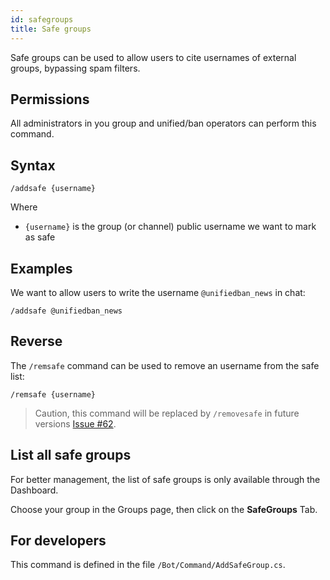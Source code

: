```yaml
---
id: safegroups
title: Safe groups
---
```


Safe groups can be used to allow users to cite usernames of external groups, bypassing spam filters.

## Permissions
All administrators in you group and unified/ban operators can perform this command.

## Syntax
```
/addsafe {username}
```

Where 
- `{username}` is the group (or channel) public username we want to mark as safe

## Examples
We want to allow users to write the username `@unifiedban_news` in chat:

```
/addsafe @unifiedban_news
```

## Reverse
The `/remsafe` command can be used to remove an username from the safe list:

```
/remsafe {username}
```

> Caution, this command will be replaced by `/removesafe` in future versions
> [Issue #62](https://github.com/unified-ban/Terminal/issues/62).

## List all safe groups
For better management, the list of safe groups is only available through the Dashboard.

Choose your group in the Groups page, then click on the **SafeGroups** Tab.

## For developers
This command is defined in the file `/Bot/Command/AddSafeGroup.cs`.